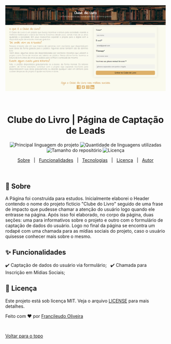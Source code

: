 <div align='center' id='top'>
<img src='./.github/pagina-desktop.png' alt='foto da página' />
 
&#xa0;
 
<!-- <a href='linkdosite'>Demo</a> -->
 
</div>
 
<h1 align='center'>Clube do Livro | Página de Captação de Leads</h1>
 
<p align='center'>
 
<img alt='Principal linguagem do projeto' src='https://img.shields.io/github/languages/top/fransilva0/clube-do-livro?color=56BEB8'>
 
<img alt='Quantidade de linguagens utilizadas' src='https://img.shields.io/github/languages/count/fransilva0/clube-do-livro?color=56BEB8'>
 
<img alt='Tamanho do repositório' src='https://img.shields.io/github/repo-size/fransilva0/clube-do-livro?color=56BEB8'>
 
<img alt='Licença' src='https://img.shields.io/github/license/fransilva0/clube-do-livro?color=56BEB8'>
</p>
 
<p align='center'>
<a href='#dart-sobre'>Sobre</a> &#xa0; | &#xa0;
<a href='#sparkles-funcionalidades'>Funcionalidades</a> &#xa0; | &#xa0;
<a href='#rocket-tecnologias'>Tecnologias</a> &#xa0; | &#xa0;
<a href='#memo-licença'>Licença</a> &#xa0; | &#xa0;
<a href='https://github.com/fransilva0' target='_blank'>Autor</a>
</p>
 
<br>
 
## :dart: Sobre ##
 
A Página foi construída para estudos. Inicialmente elaborei o Header contendo o nome do projeto ficticio "Clube do Livro" seguido de uma frase de impacto que pudesse chamar a atenção do usuário logo quando ele entrasse na página. Após isso foi elaborado, no corpo da página, duas seções: uma para informativos sobre o projeto e outro com o formulário de captação de dados do usuário. Logo no final da página se encontra um rodapé com uma chamada para as mídias sociais do projeto, caso o usuário quisesse conhecer mais sobre o mesmo.
 
## :sparkles: Funcionalidades ##
 
:heavy_check_mark: Captação de dados do usuário via formulário; &#xa0;
:heavy_check_mark: Chamada para Inscrição em Mídias Sociais; &#xa0;
 
 
## :memo: Licença ##
 
Este projeto está sob licença MIT. Veja o arquivo [LICENSE](LICENSE.md) para mais detalhes.
 
 
Feito com :heart: por <a href='https://github.com/fransilva0' target='_blank'>Francileudo Oliveira</a>
 
&#xa0;
 
<a href='#top'>Voltar para o topo</a>
